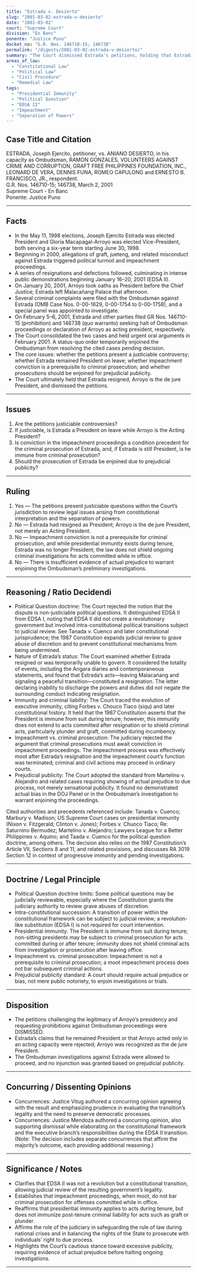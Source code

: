 ```yaml
---
title: "Estrada v. Desierto"
slug: "2001-03-02-estrada-v-desierto"
date: "2001-03-02"
court: "Supreme Court"
division: "En Banc"
ponente: "Justice Puno"
docket_no: "G.R. Nos. 146710-15; 146738"
permalink: "/digests/2001-03-02-estrada-v-desierto/"
summary: "The Court dismissed Estrada's petitions, holding that Estrada resigned and Arroyo is the de jure President; it held the issues to be legal rather than political, denied injunctions against the Ombudsman, and found no basis for prejudicial publicity to halt proceedings."
areas_of_law:
  - "Constitutional Law"
  - "Political Law"
  - "Civil Procedure"
  - "Remedial Law"
tags:
  - "Presidential Immunity"
  - "Political Question"
  - "EDSA II"
  - "Impeachment"
  - "Separation of Powers"
---
```


## Case Title and Citation
ESTRADA, Joseph Ejercito, petitioner, vs. ANIANO DESIERTO, in his capacity as Ombudsman, RAMON GONZALES, VOLUNTEERS AGAINST CRIME AND CORRUPTION, GRAFT FREE PHILIPPINES FOUNDATION, INC., LEONARD DE VERA, DENNIS FUNA, ROMEO CAPULONG and ERNESTO B. FRANCISCO, JR., respondent.  
G.R. Nos. 146710-15; 146738, March 2, 2001  
Supreme Court - En Banc  
Ponente: Justice Puno

---

## Facts
- In the May 11, 1998 elections, Joseph Ejercito Estrada was elected President and Gloria Macapagal-Arroyo was elected Vice-President, both serving a six-year term starting June 30, 1998.
- Beginning in 2000, allegations of graft, jueteng, and related misconduct against Estrada triggered political turmoil and impeachment proceedings.
- A series of resignations and defections followed, culminating in intense public demonstrations beginning January 16–20, 2001 (EDSA II).
- On January 20, 2001, Arroyo took oaths as President before the Chief Justice; Estrada left Malacañang Palace that afternoon.
- Several criminal complaints were filed with the Ombudsman against Estrada (OMB Case Nos. 0-00-1629, 0-00-1754 to 0-00-1758), and a special panel was appointed to investigate.
- On February 5–6, 2001, Estrada and other parties filed GR Nos. 146710-15 (prohibition) and 146738 (quo warranto) seeking halt of Ombudsman proceedings or declaration of Arroyo as acting president, respectively.
- The Court consolidated the two cases and held urgent oral arguments in February 2001. A status-quo order temporarily enjoined the Ombudsman from resolving the cited cases pending decision.
- The core issues: whether the petitions present a justiciable controversy; whether Estrada remained President on leave; whether impeachment conviction is a prerequisite to criminal prosecution; and whether prosecutions should be enjoined for prejudicial publicity.
- The Court ultimately held that Estrada resigned, Arroyo is the de jure President, and dismissed the petitions.

---

## Issues
1. Are the petitions justiciable controversies?
2. If justiciable, is Estrada a President on leave while Arroyo is the Acting President?
3. Is conviction in the impeachment proceedings a condition precedent for the criminal prosecution of Estrada, and, if Estrada is still President, is he immune from criminal prosecution?
4. Should the prosecution of Estrada be enjoined due to prejudicial publicity?

---

## Ruling
1. Yes — The petitions present justiciable questions within the Court’s jurisdiction to review legal issues arising from constitutional interpretation and the separation of powers.
2. No — Estrada had resigned as President; Arroyo is the de jure President, not merely an Acting President.
3. No — Impeachment conviction is not a prerequisite for criminal prosecution, and while presidential immunity exists during tenure, Estrada was no longer President; the law does not shield ongoing criminal investigations for acts committed while in office.
4. No — There is insufficient evidence of actual prejudice to warrant enjoining the Ombudsman’s preliminary investigations.

---

## Reasoning / Ratio Decidendi
- Political Question doctrine: The Court rejected the notion that the dispute is non-justiciable political questions. It distinguished EDSA II from EDSA I, noting that EDSA II did not create a revolutionary government but involved intra-constitutional political transitions subject to judicial review. See Tanada v. Cuenco and later constitutional jurisprudence; the 1987 Constitution expands judicial review to grave abuse of discretion and to prevent constitutional mechanisms from being undermined.
- Nature of Estrada’s status: The Court examined whether Estrada resigned or was temporarily unable to govern. It considered the totality of events, including the Angara diaries and contemporaneous statements, and found that Estrada’s acts—leaving Malacañang and signaling a peaceful transition—constituted a resignation. The letter declaring inability to discharge the powers and duties did not negate the surrounding conduct indicating resignation.
- Immunity and criminal liability: The Court traced the evolution of executive immunity, citing Forbes v. Chouco Tiaco (siqu) and later constitutional history. It held that the 1987 Constitution asserts that the President is immune from suit during tenure; however, this immunity does not extend to acts committed after resignation or to shield criminal acts, particularly plunder and graft, committed during incumbency.
- Impeachment vs. criminal prosecution: The judiciary rejected the argument that criminal prosecutions must await conviction in impeachment proceedings. The impeachment process was effectively moot after Estrada’s resignation and the impeachment court’s function was terminated; criminal and civil actions may proceed in ordinary courts.
- Prejudicial publicity: The Court adopted the standard from Martelino v. Alejandro and related cases requiring showing of actual prejudice to due process, not merely sensational publicity. It found no demonstrated actual bias in the DOJ Panel or in the Ombudsman’s investigation to warrant enjoining the proceedings.

Cited authorities and precedents referenced include: Tanada v. Cuenco; Marbury v. Madison; US Supreme Court cases on presidential immunity (Nixon v. Fitzgerald; Clinton v. Jones); Forbes v. Chuoco Tiaco; Re: Saturnino Bermudez; Martelino v. Alejandro; Lawyers League for a Better Philippines v. Aquino; and Taada v. Cuenco for the political question doctrine, among others. The decision also relies on the 1987 Constitution’s Article VII, Sections 8 and 11, and related provisions, and discusses RA 3019 Section 12 in context of progressive immunity and pending investigations.

---

## Doctrine / Legal Principle
- Political Question doctrine limits: Some political questions may be judicially reviewable, especially where the Constitution grants the judiciary authority to review grave abuses of discretion.
- Intra-constitutional succession: A transition of power within the constitutional framework can be subject to judicial review; a revolution-like substitution (EDSA I) is not required for court intervention.
- Presidential immunity: The President is immune from suit during tenure; non-sitting presidents may be subject to criminal prosecution for acts committed during or after tenure; immunity does not shield criminal acts from investigation or prosecution after leaving office.
- Impeachment vs. criminal prosecution: Impeachment is not a prerequisite to criminal prosecution; a moot impeachment process does not bar subsequent criminal actions.
- Prejudicial publicity standard: A court should require actual prejudice or bias, not mere public notoriety, to enjoin investigations or trials.

---

## Disposition
- The petitions challenging the legitimacy of Arroyo’s presidency and requesting prohibitions against Ombudsman proceedings were DISMISSED.
- Estrada’s claims that he remained President or that Arroyo acted only in an acting capacity were rejected; Arroyo was recognized as the de jure President.
- The Ombudsman investigations against Estrada were allowed to proceed, and no injunction was granted based on prejudicial publicity.

---

## Concurring / Dissenting Opinions
- Concurrences: Justice Vitug authored a concurring opinion agreeing with the result and emphasizing prudence in evaluating the transition’s legality and the need to preserve democratic processes.
- Concurrences: Justice Mendoza authored a concurring opinion, also supporting dismissal while elaborating on the constitutional framework and the executive branch’s responsibilities during the EDSA II transition.
(Note: The decision includes separate concurrences that affirm the majority’s outcome, each providing additional reasoning.)

---

## Significance / Notes
- Clarifies that EDSA II was not a revolution but a constitutional transition, allowing judicial review of the resulting government’s legality.
- Establishes that impeachment proceedings, when moot, do not bar criminal prosecution for offenses committed while in office.
- Reaffirms that presidential immunity applies to acts during tenure, but does not immunize post-tenure criminal liability for acts such as graft or plunder.
- Affirms the role of the judiciary in safeguarding the rule of law during national crises and in balancing the rights of the State to prosecute with individuals’ right to due process.
- Highlights the Court’s cautious stance toward excessive publicity, requiring evidence of actual prejudice before halting ongoing investigations.

---
